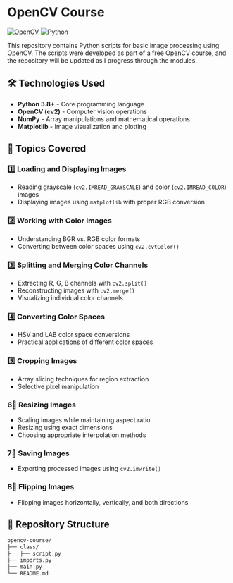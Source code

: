 # OpenCV Course

[![OpenCV](https://img.shields.io/badge/OpenCV-5.0-%235C3EE8?logo=opencv)](https://opencv.org/)
[![Python](https://img.shields.io/badge/Python-3.8%2B-blue?logo=python)](https://www.python.org/)

This repository contains Python scripts for basic image processing using OpenCV. The scripts were developed as part of a free OpenCV course, and the repository will be updated as I progress through the modules.  

## 🛠 Technologies Used  
- **Python 3.8+** - Core programming language
- **OpenCV (cv2)** - Computer vision operations
- **NumPy** - Array manipulations and mathematical operations
- **Matplotlib** - Image visualization and plotting

## 📌 Topics Covered  

### 1️⃣ Loading and Displaying Images  
- Reading grayscale (`cv2.IMREAD_GRAYSCALE`) and color (`cv2.IMREAD_COLOR`) images  
- Displaying images using `matplotlib` with proper RGB conversion  

### 2️⃣ Working with Color Images  
- Understanding BGR vs. RGB color formats  
- Converting between color spaces using `cv2.cvtColor()`  

### 3️⃣ Splitting and Merging Color Channels  
- Extracting R, G, B channels with `cv2.split()`  
- Reconstructing images with `cv2.merge()`  
- Visualizing individual color channels  

### 4️⃣ Converting Color Spaces  
- HSV and LAB color space conversions  
- Practical applications of different color spaces  

### 5️⃣ Cropping Images  
- Array slicing techniques for region extraction  
- Selective pixel manipulation

### 6⃣ Resizing Images

- Scaling images while maintaining aspect ratio
- Resizing using exact dimensions
- Choosing appropriate interpolation methods

### 7⃣ Saving Images
- Exporting processed images using `cv2.imwrite()`

### 8⃣ Flipping Images
- Flipping images horizontally, vertically, and both directions


## 📂 Repository Structure  
```bash
opencv-course/
├── class/
├   ├── script.py
├── imports.py
├── main.py
└── README.md
